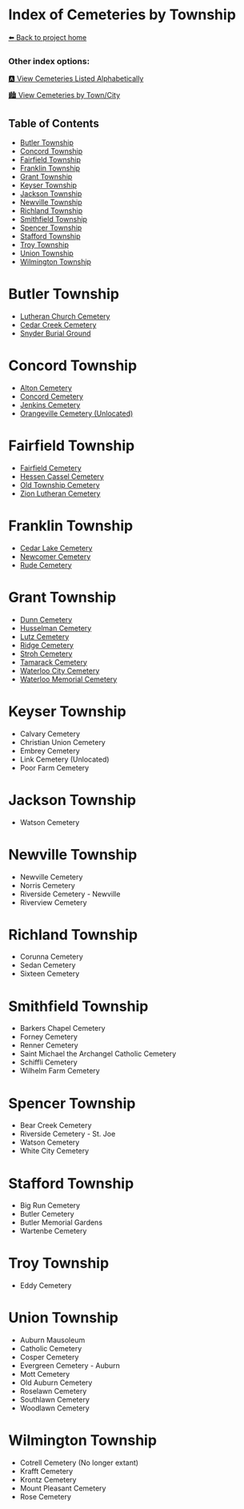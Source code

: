 # Index of Cemeteries by Township

[:arrow_left: Back to project home](https://github.com/FyoAtEPL/DeKalbCemeteries "Back to project home")

### Other index options:
[:a: View Cemeteries Listed Alphabetically](https://github.com/FyoAtEPL/DeKalbCemeteries/blob/main/cemeteriesAlphabetical.md "View Cemeteries Listed Alphabetcially")

[:cityscape: View Cemeteries by Town/City](https://github.com/FyoAtEPL/DeKalbCemeteries/blob/main/cemeteriesTownCity.md "View Cemeteries by Town/City")

## Table of Contents
- [Butler Township](#butler-township)
- [Concord Township](#concord-township)
- [Fairfield Township](#fairfield-township)
- [Franklin Township](#franklin-township)
- [Grant Township](#franklin-township)
- [Keyser Township](#keyser-township)
- [Jackson Township](#jackson-township)
- [Newville Township](#newville-township)
- [Richland Township](#richland-township)
- [Smithfield Township](#smithfield-township)
- [Spencer Township](#spencer-township)
- [Stafford Township](#stafford-township)
- [Troy Township](#troy-township)
- [Union Township](#union-township)
- [Wilmington Township](#wilmington-township)

# Butler Township
- [Lutheran Church Cemetery](https://github.com/FyoAtEPL/DeKalbCemeteries/blob/main/cemeteryFiles/LutheranChurchCemetery.md "Lutheran Church Cemetery")
- [Cedar Creek Cemetery](https://github.com/FyoAtEPL/DeKalbCemeteries/blob/main/cemeteryFiles/CedarCreekCemetery.md "Cedar Creek Cemetery")
- [Snyder Burial Ground](https://github.com/FyoAtEPL/DeKalbCemeteries/blob/main/cemeteryFiles/Snyder.md "Snyder Burial Ground")

# Concord Township
- [Alton Cemetery](https://github.com/FyoAtEPL/DeKalbCemeteries/blob/main/cemeteryFiles/Alton.md "Alton Cemetery")
- [Concord Cemetery](https://github.com/FyoAtEPL/DeKalbCemeteries/blob/main/cemeteryFiles/ConcordCemetery.md "Concord Cemetery")
- [Jenkins Cemetery](https://github.com/FyoAtEPL/DeKalbCemeteries/blob/main/cemeteryFiles/Jenkins.md "Jenkins Cemetery")
- [Orangeville Cemetery (Unlocated)](https://github.com/FyoAtEPL/DeKalbCemeteries/blob/main/cemeteryFiles/Orangeville.md "Orangeville Cemetery (Unlocated)")
# Fairfield Township
- [Fairfield Cemetery](https://github.com/FyoAtEPL/DeKalbCemeteries/blob/main/cemeteryFiles/Fairfield.md "Fairfield Cemetery")
- [Hessen Cassel Cemetery](https://github.com/FyoAtEPL/DeKalbCemeteries/blob/main/cemeteryFiles/HessenCassel.md "Hessen Cassel Cemetery")
- [Old Township Cemetery](https://github.com/FyoAtEPL/DeKalbCemeteries/blob/main/cemeteryFiles/OldTownship.md "Old Township Cemetery")
- [Zion Lutheran Cemetery](https://github.com/FyoAtEPL/DeKalbCemeteries/blob/main/cemeteryFiles/ZionLutheran.md "Zion Lutheran Cemetery")

# Franklin Township
- [Cedar Lake Cemetery](https://github.com/FyoAtEPL/DeKalbCemeteries/blob/main/cemeteryFiles/CedarLakeCemtety.md "Cedar Lake Cemetery")
- [Newcomer Cemetery](https://github.com/FyoAtEPL/DeKalbCemeteries/blob/main/cemeteryFiles/Newcomer.md "Newcomer Cemetery")
- [Rude Cemetery](https://github.com/FyoAtEPL/DeKalbCemeteries/blob/main/cemeteryFiles/Rude.md "Rude Cemetery")

# Grant Township
- [Dunn Cemetery](https://github.com/FyoAtEPL/DeKalbCemeteries/blob/main/cemeteryFiles/DunnCemetery.md "Dunn Cemetery")
- [Husselman Cemetery](https://github.com/FyoAtEPL/DeKalbCemeteries/blob/main/cemeteryFiles/Husselman.md "Husselman Cemetery")
- [Lutz Cemetery](https://github.com/FyoAtEPL/DeKalbCemeteries/blob/main/cemeteryFiles/Lutz.md "Lutz Cemetery")
- [Ridge Cemetery](https://github.com/FyoAtEPL/DeKalbCemeteries/blob/main/cemeteryFiles/Ridge.md "Ridge Cemetery")
- [Stroh Cemetery](https://github.com/FyoAtEPL/DeKalbCemeteries/blob/main/cemeteryFiles/Stroh.md "Stroh Cemetery")
- [Tamarack Cemetery](https://github.com/FyoAtEPL/DeKalbCemeteries/blob/main/cemeteryFiles/Tamarack.md "Tamarack Cemetery")
- [Waterloo City Cemetery](https://github.com/FyoAtEPL/DeKalbCemeteries/blob/main/cemeteryFiles/WaterlooCity.md "Waterloo City Cemetery")
- [Waterloo Memorial Cemetery](https://github.com/FyoAtEPL/DeKalbCemeteries/blob/main/cemeteryFiles/WaterlooMemorial.md "Waterloo Memorial Cemetery")

# Keyser Township
- Calvary Cemetery
- Christian Union Cemetery
- Embrey Cemetery
- Link Cemetery (Unlocated)
- Poor Farm Cemetery

# Jackson Township
- Watson Cemetery

# Newville Township
- Newville Cemetery
- Norris Cemetery
- Riverside Cemetery - Newville
- Riverview Cemetery

# Richland Township
- Corunna Cemetery
- Sedan Cemetery
- Sixteen Cemetery

# Smithfield Township
- Barkers Chapel Cemetery
- Forney Cemetery
- Renner Cemetery
- Saint Michael the Archangel Catholic Cemetery
- Schiffli Cemetery
- Wilhelm Farm Cemetery

# Spencer Township
- Bear Creek Cemetery
- Riverside Cemetery - St. Joe
- Watson Cemetery
- White City Cemetery

# Stafford Township
- Big Run Cemetery
- Butler Cemetery
- Butler Memorial Gardens
- Wartenbe Cemetery

# Troy Township
- Eddy Cemetery

# Union Township
- Auburn Mausoleum
- Catholic Cemetery
- Cosper Cemetery
- Evergreen Cemetery - Auburn
- Mott Cemetery
- Old Auburn Cemetery
- Roselawn Cemetery
- Southlawn Cemetery
- Woodlawn Cemetery

# Wilmington Township
- Cotrell Cemetery (No longer extant)
- Krafft Cemetery
- Krontz Cemetery
- Mount Pleasant Cemetery
- Rose Cemetery

